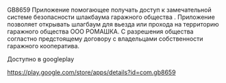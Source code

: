 GB8659
Приложение помогающее получать доступ к замечательной системе безопасности шлакбаума гаражного общества . Приложение позволяет открывать шлагбаум для вьезда или прохода  на территорию гаражного общества ООО РОМАШКА.  С разрешения общества согластно предстоящему договору с владельцами собственности гаражного кооператива. 

Доступно в googleplay

https://play.google.com/store/apps/details?id=com.gb8659
